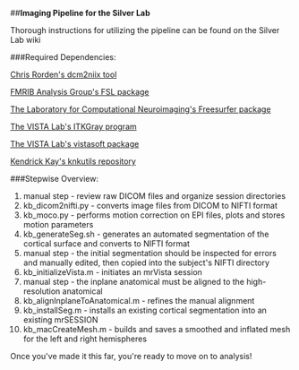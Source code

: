 ##**Imaging Pipeline for the Silver Lab**

Thorough instructions for utilizing the pipeline can be found on the Silver Lab wiki

###Required Dependencies:

[Chris Rorden's dcm2niix tool](https://github.com/neurolabusc/dcm2niix/tree/master/osx_binary)

[FMRIB Analysis Group's FSL package](http://fsl.fmrib.ox.ac.uk/fsl/fslwiki/FslInstallation)

[The Laboratory for Computational Neuroimaging's Freesurfer package](https://surfer.nmr.mgh.harvard.edu/fswiki/DownloadAndInstall)

[The VISTA Lab's ITKGray program](http://web.stanford.edu/group/vista/cgi-bin/wiki/index.php/ITKGray_Install)

[The VISTA Lab's vistasoft package](https://github.com/vistalab/vistasoft)

[Kendrick Kay's knkutils repository](https://github.com/kendrickkay/knkutils)

###Stepwise Overview:

1. manual step - review raw DICOM files and organize session directories 
2. kb_dicom2nifti.py - converts image files from DICOM to NIFTI format 
3. kb_moco.py - performs motion correction on EPI files, plots and stores motion parameters 
4. kb_generateSeg.sh - generates an automated segmentation of the cortical surface and converts to NIFTI format     
5. manual step - the initial segmentation should be inspected for errors and manually edited, then copied into the subject's NIFTI directory 
6. kb_initializeVista.m - initiates an mrVista session 
7. manual step - the inplane anatomical must be aligned to the high-resolution anatomical 
8. kb_alignInplaneToAnatomical.m - refines the manual alignment 
9. kb_installSeg.m - installs an existing cortical segmentation into an existing mrSESSION 
10. kb_macCreateMesh.m - builds and saves a smoothed and inflated mesh for the left and right hemispheres

Once you've made it this far, you're ready to move on to analysis!


